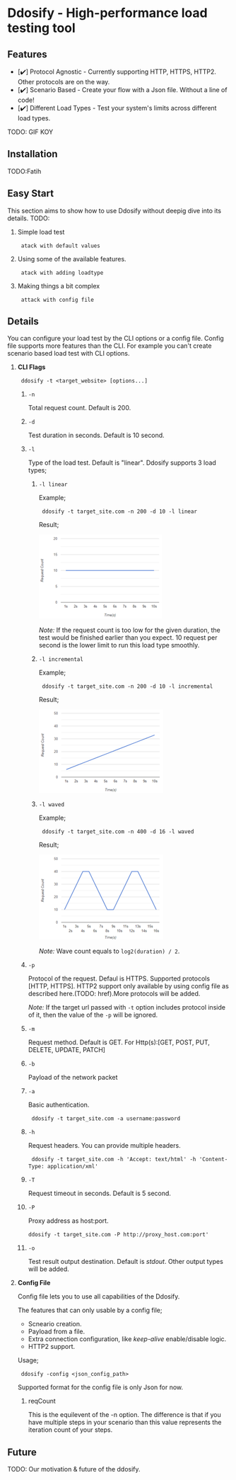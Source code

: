 # **Ddosify** - High-performance load testing tool

## Features
- [:heavy_check_mark:] Protocol Agnostic - Currently supporting HTTP, HTTPS, HTTP2. Other protocols are on the way.
- [:heavy_check_mark:] Scenario Based - Create your flow with a Json file. Without a line of code!
- [:heavy_check_mark:] Different Load Types - Test your system's limits across different load types.

TODO: GIF KOY


## Installation
TODO:Fatih

## Easy Start
This section aims to show how to use Ddosify without deepig dive into its details. TODO: 
1. Simple load test

		atack with default values

2. Using some of the available features.

		atack with adding loadtype

3. Making things a bit complex

		attack with config file
		
## Details

You can configure your load test by the CLI options or a config file. Config file supports more features than the CLI. For example you can't create scenario based load test with CLI options.

1. **CLI Flags**

        ddosify -t <target_website> [options...]

    1. `-n`

        Total request count. Default is 200.
    2. `-d`

        Test duration in seconds. Default is 10 second.
    3. `-l`

        Type of the load test. Default is "linear". Ddosify supports 3 load types;
        1. `-l linear`

            Example; 

                ddosify -t target_site.com -n 200 -d 10 -l linear

            Result;

            ![enter image description here](assets/linear.png)

            *Note:* If the request count is too low for the given duration, the test would be finished earlier than you expect. 10 request per second is the lower limit to run this load type smoothly.

        2. `-l incremental`
        
            Example;

                ddosify -t target_site.com -n 200 -d 10 -l incremental

            Result;

            ![enter image description here](assets/incremental.png)
            
        3. `-l waved`
            
            Example;

                ddosify -t target_site.com -n 400 -d 16 -l waved

            Result;

            ![enter image description here](assets/waved.png)

            *Note:* Wave count equals to `log2(duration) / 2`.
    4. `-p`

        Protocol of the request. Defaul is HTTPS. Supported protocols [HTTP, HTTPS]. HTTP2 support only available by using config file as described here.(TODO: href).More protocols will be added.
        
        *Note:* If the target url passed with `-t` option includes protocol inside of it, then the value of the `-p` will be ignored.
    
    5. `-m`

        Request method. Default is GET. For Http(s):[GET, POST, PUT, DELETE, UPDATE, PATCH]

    6. `-b` 

        Payload of the network packet

    7. `-a`

        Basic authentication. 

            ddosify -t target_site.com -a username:password

    8. `-h`

        Request headers. You can provide multiple headers.

            ddosify -t target_site.com -h 'Accept: text/html' -h 'Content-Type: application/xml'
    
    9. `-T`

        Request timeout in seconds. Default is 5 second.

    10. `-P`

        Proxy address as host:port. 

            ddosify -t target_site.com -P http://proxy_host.com:port'

    11. `-o`

        Test result output destination. Default is *stdout*. Other output types will be added.

2. **Config File**

    Config file  lets you to use all capabilities of the Ddosify. 
    
    The features that can only usable by a config file;
    - Scneario creation.
    - Payload from a file.
    - Extra connection configuration, like *keep-alive* enable/disable logic.
    - HTTP2 support. 

    Usage;

        ddosify -config <json_config_path>

    Supported format for the config file is only Json for now.

  


    1. reqCount

        This is the equilevent of the -n option. The difference is that if you have multiple steps in your scenario than this value represents the iteration count of your steps.

  

## Future
TODO: Our motivation & future of the ddosify.

